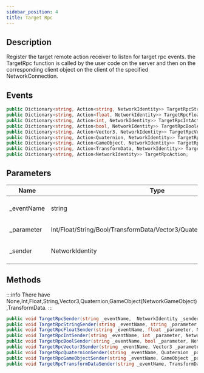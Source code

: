 ```yaml
---
sidebar_position: 4
title: Target Rpc
---
```


## Description

Register the target remote action receiver to listen for target rpc events. the TargetRpc function is called by the user code on the server and then on the corresponding client object on the client of the specified NetworkConnection.

## Events

```cs
public Dictionary<string, Action<string, NetworkIdentity>> TargetRpcStringAction;
public Dictionary<string, Action<float, NetworkIdentity>> TargetRpcFloatAction;
public Dictionary<string, Action<int, NetworkIdentity>> TargetRpcIntAction;
public Dictionary<string, Action<bool, NetworkIdentity>> TargetRpcBoolAction;
public Dictionary<string, Action<Vector3, NetworkIdentity>> TargetRpcVector3Action;
public Dictionary<string, Action<Quaternion, NetworkIdentity>> TargetRpcQuaternionAction;
public Dictionary<string, Action<GameObject, NetworkIdentity>> TargetRpcGameObjectAction;
public Dictionary<string, Action<TransformData, NetworkIdentity>> TargetRpcTransformDataAction;
public Dictionary<string, Action<NetworkIdentity>> TargetRpcAction;
```


## Parameters

| Name        | Type                                                                  | Description                 |
| ----------- | --------------------------------------------------------------------- | --------------------------- |
| \_eventName | string                                                                | Key of event dictnary       |
| \_parameter | Int/Float/String/Bool/TransformData/Vector3/Quaternion/NetkGameObject | Incomming data              |
| \_sender    | NetworkIdentity                                                       | Who sent this remote action |


## Methods

:::info
There have None,Int,Float,String,Vector3,Quaternion,GameObject(NetworkGameObject),TransformData.
:::

```cs title="TargetRpc Trigger"
public void TargetRpcSender(string _eventName,  NetworkIdentity _sender);
public void TargetRpcStringSender(string _eventName, string _parameter, NetworkIdentity _sender);
public void TargetRpcFloatSender(string _eventName, float _parameter, NetworkIdentity _sender);
public void TargetRpcIntSender(string _eventName, int _parameter, NetworkIdentity _sender);
public void TargetRpcBoolSender(string _eventName, bool _parameter, NetworkIdentity _sender);
public void TargetRpcVector3Sender(string _eventName, Vector3 _parameter, NetworkIdentity _sender);
public void TargetRpcQuaternionSender(string _eventName, Quaternion _parameter, NetworkIdentity _sender);
public void TargetRpcGameObjectSender(string _eventName, GameObject _parameter, NetworkIdentity _sender);
public void TargetRpcTransformDataSender(string _eventName, TransformData _parameter, NetworkIdentity _sender);
```
